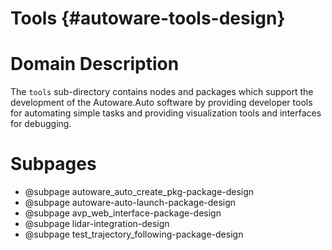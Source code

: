 Tools {#autoware-tools-design}
=====

# Domain Description

The `tools` sub-directory contains nodes and packages which support the development of the 
Autoware.Auto software by providing developer tools for automating simple tasks and providing 
visualization tools and interfaces for debugging.

# Subpages

- @subpage autoware_auto_create_pkg-package-design
- @subpage autoware-auto-launch-package-design
- @subpage avp_web_interface-package-design
- @subpage lidar-integration-design
- @subpage test_trajectory_following-package-design